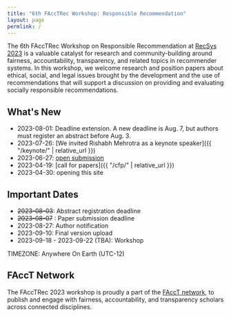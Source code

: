 ```yaml
---
title: "6th FAccTRec Workshop: Responsible Recommendation"
layout: page
permlink: /
---
```


The 6th FAccTRec Workshop on Responsible Recommendation at [RecSys 2023](https://recsys.acm.org/recsys23/) is a valuable catalyst for research and community-building around fairness, accountability, transparency, and related topics in recommender systems.
In this workshop, we welcome research and position papers about ethical, social, and legal issues brought by the development and the use of recommendations that will support a discussion on providing and evaluating socially responsible recommendations.

## What's New

* 2023-08-01: Deadline extension. A new deadline is Aug. 7, but authors must register an abstract before Aug. 3.
* 2023-07-26: [We invited Rishabh Mehrotra as a keynote speaker]({{ "/keynote/" | relative_url }})
* 2023-06-27: [open submission](https://easychair.org/conferences/?conf=facctrec2023)
* 2023-04-19: [call for papers]({{ "/cfp/" | relative_url }})
* 2023-04-30: opening this site

## Important Dates

- <span style="text-decoration: line-through;">2023-08-03</span>: Abstract registration deadline
- <span style="text-decoration: line-through;">2023-08-07</span>  : Paper submission deadline
- 2023-08-27: Author notification
- 2023-09-10: Final version upload
- 2023-09-18 - 2023-09-22 (TBA): Workshop

TIMEZONE: Anywhere On Earth (UTC-12)

## FAccT Network

The FAccTRec 2023 workshop is proudly a part of the [FAccT network](https://facctconference.org/network/), to publish and engage with fairness, accountability, and transparency scholars across connected disciplines.
